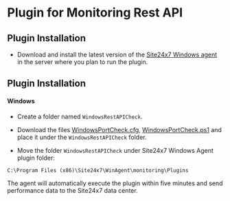 # Plugin for Monitoring Rest API


## Plugin Installation

- Download and install the latest version of the [Site24x7 Windows agent](https://www.site24x7.com/app/client#/admin/inventory/add-monitor) in the server where you plan to run the plugin.

## Plugin Installation 

#### Windows
  
- Create a folder named `WindowsRestAPICheck`.

- Download the files [WindowsPortCheck.cfg](https://github.com/site24x7/plugins/blob/master/WindowsRestAPICheck/WindowsRestAPICheck.cfg), [WindowsPortCheck.ps1](https://github.com/site24x7/plugins/blob/master/WindowsRestAPICheck/WindowsRestAPICheck.ps1) and place it under the `WindowsRestAPICheck` folder.


- Move the folder `WindowsRestAPICheck` under Site24x7 Windows Agent plugin folder:

```console
C:\Program Files (x86)\Site24x7\WinAgent\monitoring\Plugins
```
    
The agent will automatically execute the plugin within five minutes and send performance data to the Site24x7 data center.
